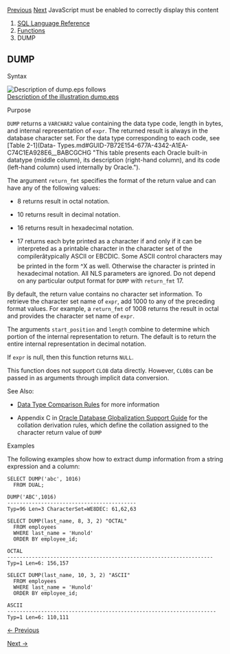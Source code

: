 [Previous](domain_order.md) [Next](EMPTY_BLOB-EMPTY_CLOB.md) JavaScript
must be enabled to correctly display this content

  1. [SQL Language Reference ](index.md)
  2. [Functions](Functions.md)
  3. DUMP

## DUMP

Syntax

![Description of dump.eps
follows](https://docs.oracle.com/en/database/oracle/oracle-database/23/sqlrf/img/dump.gif)  
[Description of the illustration dump.eps](img_text/dump.md)

Purpose

`DUMP` returns a `VARCHAR2` value containing the data type code, length in
bytes, and internal representation of `expr`. The returned result is always in
the database character set. For the data type corresponding to each code, see
[Table 2-1](Data-
Types.md#GUID-7B72E154-677A-4342-A1EA-C74C1EA928E6__BABCGCHG "This table
presents each Oracle built-in datatype \(middle column\), its description
\(right-hand column\), and its code \(left-hand column\) used internally by
Oracle.").

The argument `return_fmt` specifies the format of the return value and can
have any of the following values:

  * 8 returns result in octal notation.

  * 10 returns result in decimal notation.

  * 16 returns result in hexadecimal notation.

  * 17 returns each byte printed as a character if and only if it can be interpreted as a printable character in the character set of the compilerâtypically ASCII or EBCDIC. Some ASCII control characters may be printed in the form ^X as well. Otherwise the character is printed in hexadecimal notation. All NLS parameters are ignored. Do not depend on any particular output format for `DUMP` with `return_fmt` 17\. 

By default, the return value contains no character set information. To
retrieve the character set name of `expr`, add 1000 to any of the preceding
format values. For example, a `return_fmt` of 1008 returns the result in octal
and provides the character set name of `expr`.

The arguments `start_position` and `length` combine to determine which portion
of the internal representation to return. The default is to return the entire
internal representation in decimal notation.

If `expr` is null, then this function returns `NULL`.

This function does not support `CLOB` data directly. However, `CLOB`s can be
passed in as arguments through implicit data conversion.

See Also:

  * [Data Type Comparison Rules](Data-Type-Comparison-Rules.md#GUID-1563C817-86BF-430B-99AB-322EE2E29187) for more information 

  * Appendix C in [Oracle Database Globalization Support Guide](/pls/topic/lookup?ctx=en/database/oracle/oracle-database/23/sqlrf&id=NLSPG-GUID-AFCE41ED-775B-4A00-AF38-C436776AE0C5) for the collation derivation rules, which define the collation assigned to the character return value of `DUMP`

Examples

The following examples show how to extract dump information from a string
expression and a column:

    
    
    SELECT DUMP('abc', 1016)
      FROM DUAL;
    
    DUMP('ABC',1016)                          
    ------------------------------------------ 
    Typ=96 Len=3 CharacterSet=WE8DEC: 61,62,63 
    
    SELECT DUMP(last_name, 8, 3, 2) "OCTAL"
      FROM employees
      WHERE last_name = 'Hunold'
      ORDER BY employee_id;
    
    OCTAL
    -------------------------------------------------------------------
    Typ=1 Len=6: 156,157
    
    SELECT DUMP(last_name, 10, 3, 2) "ASCII"
      FROM employees
      WHERE last_name = 'Hunold'
      ORDER BY employee_id;
    
    ASCII
    --------------------------------------------------------------------
    Typ=1 Len=6: 110,111


[← Previous](domain_order.md)

[Next →](EMPTY_BLOB-EMPTY_CLOB.md)
